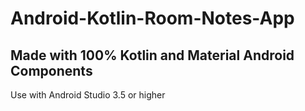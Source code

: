 # Android-Kotlin-Room-Notes-App

## Made with 100% Kotlin and Material Android Components

Use with Android Studio 3.5 or higher
